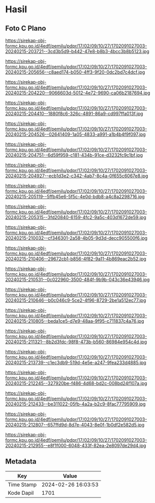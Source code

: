 # Hasil

## Foto C Plano

https://sirekap-obj-formc.kpu.go.id/4edf/pemilu/pdpr/17/02/09/10/27/1702091027003-20240215-203721--3cd3b5d9-b442-47e8-b8b3-4bcc3b8b5123.jpg

https://sirekap-obj-formc.kpu.go.id/4edf/pemilu/pdpr/17/02/09/10/27/1702091027003-20240215-205656--c8aed174-b050-4ff3-9f20-0dc2bd7c4dcf.jpg

https://sirekap-obj-formc.kpu.go.id/4edf/pemilu/pdpr/17/02/09/10/27/1702091027003-20240215-204220--9066603d-5012-4e72-9690-ca06b2187694.jpg

https://sirekap-obj-formc.kpu.go.id/4edf/pemilu/pdpr/17/02/09/10/27/1702091027003-20240215-204410--1880f8c6-326c-4891-86a9-cd997ffa013f.jpg

https://sirekap-obj-formc.kpu.go.id/4edf/pemilu/pdpr/17/02/09/10/27/1702091027003-20240215-204526--02641409-1a05-4833-a991-a1b4b4f9f097.jpg

https://sirekap-obj-formc.kpu.go.id/4edf/pemilu/pdpr/17/02/09/10/27/1702091027003-20240215-204751--6d59f959-c181-434b-91ce-d3232fc9c1bf.jpg

https://sirekap-obj-formc.kpu.go.id/4edf/pemilu/pdpr/17/02/09/10/27/1702091027003-20240215-204927--ecb1d3e2-c342-4ab7-8c4a-0f655c6067e8.jpg

https://sirekap-obj-formc.kpu.go.id/4edf/pemilu/pdpr/17/02/09/10/27/1702091027003-20240215-205119--5ffb45e6-5f5c-4e0d-bdb8-a4c8a2298716.jpg

https://sirekap-obj-formc.kpu.go.id/4edf/pemilu/pdpr/17/02/09/10/27/1702091027003-20240215-205315--3fd20840-6159-4fc2-9a5c-403d1672de59.jpg

https://sirekap-obj-formc.kpu.go.id/4edf/pemilu/pdpr/17/02/09/10/27/1702091027003-20240215-210032--cf346301-2a58-4b05-9d3d-decc905500f6.jpg

https://sirekap-obj-formc.kpu.go.id/4edf/pemilu/pdpr/17/02/09/10/27/1702091027003-20240215-210406--29672cb1-b856-4f82-9a11-4b869eac2b52.jpg

https://sirekap-obj-formc.kpu.go.id/4edf/pemilu/pdpr/17/02/09/10/27/1702091027003-20240215-210531--0c022960-3500-484f-9b9b-043c36e43946.jpg

https://sirekap-obj-formc.kpu.go.id/4edf/pemilu/pdpr/17/02/09/10/27/1702091027003-20240215-210646--b0c046c9-5ce2-4f96-8729-2be1a512ec77.jpg

https://sirekap-obj-formc.kpu.go.id/4edf/pemilu/pdpr/17/02/09/10/27/1702091027003-20240215-210805--beda1ce5-d7e9-48aa-9f95-c711837c4a76.jpg

https://sirekap-obj-formc.kpu.go.id/4edf/pemilu/pdpr/17/02/09/10/27/1702091027003-20240215-211321--8b2d3fdc-98f8-473b-b560-86984e954c4d.jpg

https://sirekap-obj-formc.kpu.go.id/4edf/pemilu/pdpr/17/02/09/10/27/1702091027003-20240215-213739--c1ec3db9-519d-4e5e-a247-9fea233d4885.jpg

https://sirekap-obj-formc.kpu.go.id/4edf/pemilu/pdpr/17/02/09/10/27/1702091027003-20240215-212245--327920be-f486-4d68-bd2c-008bd24f107a.jpg

https://sirekap-obj-formc.kpu.go.id/4edf/pemilu/pdpr/17/02/09/10/27/1702091027003-20240215-212433--be311022-05fb-4a2a-b2c9-8fac77795909.jpg

https://sirekap-obj-formc.kpu.go.id/4edf/pemilu/pdpr/17/02/09/10/27/1702091027003-20240215-212807--657ffd9d-8d7e-4043-8e0f-1b0df2e582d5.jpg

https://sirekap-obj-formc.kpu.go.id/4edf/pemilu/pdpr/17/02/09/10/27/1702091027003-20240215-212955--e8f1f000-6048-433f-82ea-2e8097de29d4.jpg


## Metadata

| Key        | Value               |
| ---------- | ------------------- |
| Time Stamp | 2024-02-26 16:03:53 |
| Kode Dapil | 1701                |



